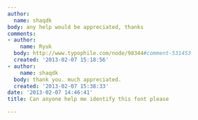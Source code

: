 ```yaml
---
author:
  name: shaqdk
body: any help would be appreciated, thanks
comments:
- author:
    name: Ryuk
  body: http://www.typophile.com/node/98344#comment-531453
  created: '2013-02-07 15:18:56'
- author:
    name: shaqdk
  body: thank you. much appreciated.
  created: '2013-02-07 15:38:33'
date: '2013-02-07 14:46:41'
title: Can anyone help me identify this font please

---
```

